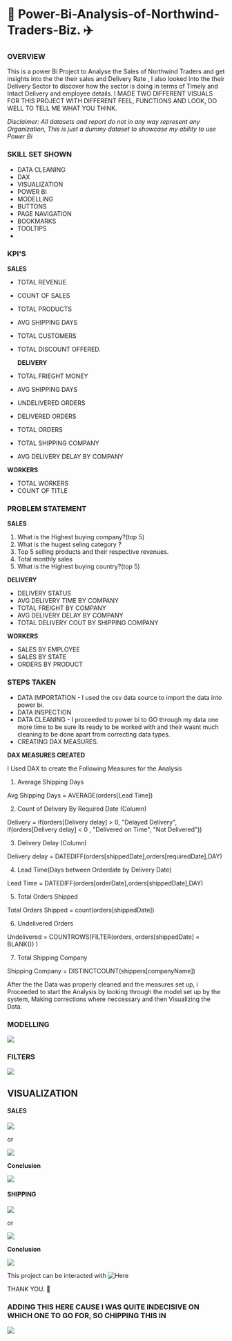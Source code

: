 #  💮 Power-Bi-Analysis-of-Northwind-Traders-Biz. ✈️

### OVERVIEW

This is a power Bi Project to Analyse the Sales of Northwind Traders and get insights into the the their sales and Delivery Rate , I also looked into the their Delivery Sector to discover how the sector is doing in terms of Timely and Intact Delivery and employee details. I MADE TWO DIFFERENT VISUALS FOR THIS PROJECT WITH DIFFERENT FEEL, FUNCTIONS AND LOOK, DO WELL TO TELL ME WHAT YOU THINK.

_Disclaimer: All datasets and report do not in any way represent any Organization, This is just a dummy dataset to showcase my ability to use Power Bi_

### SKILL SET SHOWN

- DATA CLEANING
- DAX
- VISUALIZATION
- POWER BI
- MODELLING
- BUTTONS
- PAGE NAVIGATION
- BOOKMARKS
- TOOLTIPS
- 
### KPI'S

**SALES**

- TOTAL REVENUE
- COUNT OF SALES
- TOTAL PRODUCTS
- AVG SHIPPING DAYS
- TOTAL CUSTOMERS
- TOTAL DISCOUNT OFFERED.

  **DELIVERY**

 - TOTAL FRIEGHT MONEY
 - AVG SHIPPING DAYS
 - UNDELIVERED ORDERS
 - DELIVERED ORDERS
 - TOTAL ORDERS
 - TOTAL SHIPPING COMPANY
 - AVG DELIVERY DELAY BY COMPANY

  **WORKERS**

- TOTAL WORKERS
- COUNT OF TITLE
   
  
### PROBLEM STATEMENT

**SALES**

1. What is the Highest buying company?(top 5)
2. What is the hugest seling category ?
3. Top 5 selling products and their respective revenues.
4. Total monthly sales
5. What is the Highest buying country?(top 5)

**DELIVERY**

- DELIVERY STATUS
- AVG DELIVERY TIME BY COMPANY
- TOTAL FREIGHT BY COMPANY
- AVG DELIVERY DELAY BY COMPANY
- TOTAL DELIVERY COUT BY SHIPPING COMPANY

**WORKERS**

- SALES BY EMPLOYEE
- SALES BY STATE
- ORDERS BY PRODUCT
### STEPS TAKEN 

- DATA IMPORTATION - I used the csv data source to import the data into power bi.
- DATA INSPECTION
- DATA CLEANING - I proceeded to power bi to GO through my data one more time to be sure its ready to be worked with and their wasnt much cleaning to be done apart from correcting data types.
- CREATING DAX MEASURES.
  
**DAX MEASURES CREATED**

I Used DAX to create the Following Measures for the Analysis 

1. Average Shipping Days 
 
Avg Shipping Days = AVERAGE(orders[Lead Time])
 
2. Count of Delivery By Required Date (Column)

Delivery = if(orders[Delivery delay] > 0, "Delayed Delivery", if(orders[Delivery delay] < 0 , "Delivered on Time", "Not Delivered"))

3. Delivery Delay (Column)

Delivery delay = DATEDIFF(orders[shippedDate],orders[requiredDate],DAY)

4. Lead Time(Days between Orderdate by Delivery Date)

Lead Time = DATEDIFF(orders[orderDate],orders[shippedDate],DAY)

5. Total Orders Shipped 

Total Orders Shipped = count(orders[shippedDate])

6. Undelivered Orders

Undelivered = COUNTROWS(FILTER(orders, orders[shippedDate] = BLANK())
)

7. Total Shipping Company

Shipping Company = DISTINCTCOUNT(shippers[companyName])

After the the Data was properly cleaned and the measures set up, i Proceeded to start the Analysis by looking through the model set up by the system, Making corrections where neccessary and then Visualizing the Data.


### MODELLING


![](modeling.png)


### FILTERS



![](filter.png)



## VISUALIZATION

#### SALES


![](SalesViz.jpg)


or


![](sales2.jpg)



**Conclusion**



![](sales.jpg)



#### SHIPPING


![](Delivery.jpg)


or


![](delivery.jpg)



**Conclusion**


![](Shipping.jpg)


This project can be interacted with ![Here](https://app.powerbi.com/links/13OZ6pjU1l?ctid=3403dcbb-cfdb-4c6a-8de3-ca6f5bbcbace&pbi_source=linkShare&bookmarkGuid=c18ad050-17eb-4c48-9b52-c3d9370982c9)


THANK YOU. 🤎

### ADDING THIS HERE CAUSE I WAS QUITE INDECISIVE ON WHICH ONE TO GO FOR, SO CHIPPING THIS IN 


![](SalesViz2.jpg)


